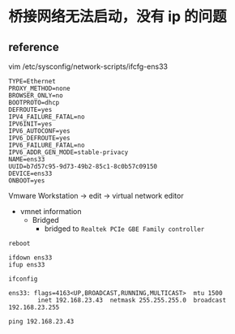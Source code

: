 # 桥接网络无法启动，没有 ip 的问题

## reference

> 

 vim /etc/sysconfig/network-scripts/ifcfg-ens33

```
TYPE=Ethernet
PROXY_METHOD=none
BROWSER_ONLY=no
BOOTPROTO=dhcp
DEFROUTE=yes
IPV4_FAILURE_FATAL=no
IPV6INIT=yes
IPV6_AUTOCONF=yes
IPV6_DEFROUTE=yes
IPV6_FAILURE_FATAL=no
IPV6_ADDR_GEN_MODE=stable-privacy
NAME=ens33
UUID=b7d57c95-9d73-49b2-85c1-8c0b57c09150
DEVICE=ens33
ONBOOT=yes
```

Vmware Workstation -> edit -> virtual network editor

- vmnet information
  - Bridged
    - bridged to `Realtek PCIe GBE Family controller`

```
reboot
```

```
ifdown ens33
ifup ens33

ifconfig 

ens33: flags=4163<UP,BROADCAST,RUNNING,MULTICAST>  mtu 1500
        inet 192.168.23.43  netmask 255.255.255.0  broadcast 192.168.23.255

```

```
ping 192.168.23.43 
```

